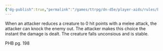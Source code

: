 ```yaml
---
{"dg-publish":true,"permalink":"/games/ttrpg/dn-d5e/player-aids/rules/knocking-a-creature-out/","tags":["TTRPG/DND/5e","Rules"],"noteIcon":""}
---
```


When an attacker reduces a creature to 0 hit points with a melee attack, the attacker can knock the enemy out. The attacker makes this choice the instant the damage is dealt. The creature falls unconsious and is stable.

PHB pg. 198